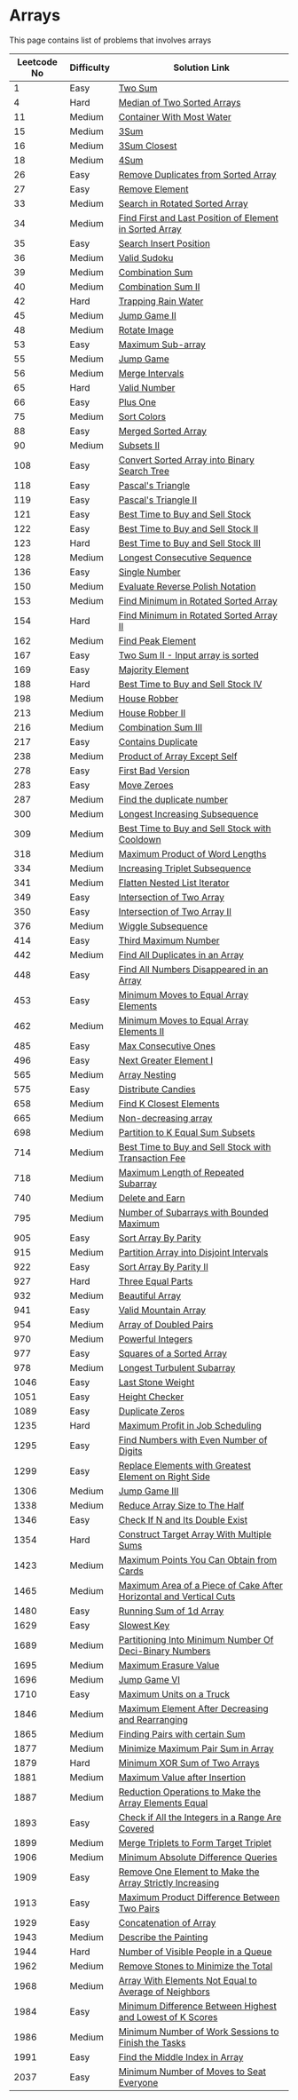 # Arrays

This page contains list of problems that involves arrays

| Leetcode No | Difficulty | Solution Link                                                                                                                                                                                               |
| ----------- | ---------- | ----------------------------------------------------------------------------------------------------------------------------------------------------------------------------------------------------------- |
| 1           | Easy       | [Two Sum](../difficulty-based-problem-index/leetcode-easy/leetcode-1-two-sum.md)                                                                                                                            |
| 4           | Hard       | [Median of Two Sorted Arrays](../difficulty-based-problem-index/leetcode-hard/leetcode-4-median-of-two-sorted-arrays.md)                                                                                    |
| 11          | Medium     | [Container With Most Water](../difficulty-based-problem-index/leetcode-medium/leetcode-11-container-with-most-water.md)                                                                                     |
| 15          | Medium     | [3Sum](../difficulty-based-problem-index/leetcode-medium/leetcode-15-3sum.md)                                                                                                                               |
| 16          | Medium     | [3Sum Closest](../difficulty-based-problem-index/leetcode-medium/leetcode-16-3sum-closest.md)                                                                                                               |
| 18          | Medium     | [4Sum](../difficulty-based-problem-index/leetcode-medium/leetcode-18-4sum.md)                                                                                                                               |
| 26          | Easy       | [Remove Duplicates from Sorted Array](../difficulty-based-problem-index/leetcode-easy/leetcode-26-remove-duplicates-from-sorted-array.md)                                                                   |
| 27          | Easy       | [Remove Element](../difficulty-based-problem-index/leetcode-easy/leetcode-27-remove-element.md)                                                                                                             |
| 33          | Medium     | [Search in Rotated Sorted Array](../difficulty-based-problem-index/leetcode-medium/leetcode-33-search-in-rotated-sorted-array.md)                                                                           |
| 34          | Medium     | [Find First and Last Position of Element in Sorted Array](../difficulty-based-problem-index/leetcode-medium/leetcode-34-find-first-and-last-position-of-element-in-sorted-array.md)                         |
| 35          | Easy       | [Search Insert Position](../difficulty-based-problem-index/leetcode-easy/leetcode-35-search-insert-position.md)                                                                                             |
| 36          | Medium     | [Valid Sudoku](../difficulty-based-problem-index/leetcode-medium/leetcode-36-valid-sudoku.md)                                                                                                               |
| 39          | Medium     | [Combination Sum](../difficulty-based-problem-index/leetcode-medium/leetcode-39-combination-sum.md)                                                                                                         |
| 40          | Medium     | [Combination Sum II](../difficulty-based-problem-index/leetcode-medium/leetcode-40-combination-sum-ii.md)                                                                                                   |
| 42          | Hard       | [Trapping Rain Water](../difficulty-based-problem-index/leetcode-hard/leetcode-42-trapping-rain-water.md)                                                                                                   |
| 45          | Medium     | [Jump Game II](../difficulty-based-problem-index/leetcode-medium/leetcode-45-jump-game-ii.md)                                                                                                               |
| 48          | Medium     | [Rotate Image](../difficulty-based-problem-index/leetcode-medium/leetcode-48-rotate-image.md)                                                                                                               |
| 53          | Easy       | [Maximum Sub-array](../difficulty-based-problem-index/leetcode-easy/leetcode-53-maximum-subarray.md)                                                                                                        |
| 55          | Medium     | [Jump Game](../difficulty-based-problem-index/leetcode-medium/leetcode-55-jump-game.md)                                                                                                                     |
| 56          | Medium     | [Merge Intervals](../difficulty-based-problem-index/leetcode-medium/leetcode-56-merge-intervals.md)                                                                                                         |
| 65          | Hard       | [Valid Number](../difficulty-based-problem-index/leetcode-hard/leetcode-65-valid-number.md)                                                                                                                 |
| 66          | Easy       | [Plus One](../difficulty-based-problem-index/leetcode-easy/leetcode-66-plus-one.md)                                                                                                                         |
| 75          | Medium     | [Sort Colors](../difficulty-based-problem-index/leetcode-medium/leetcode-75-sort-colors.md)                                                                                                                 |
| 88          | Easy       | [Merged Sorted Array](../difficulty-based-problem-index/leetcode-easy/leetcode-88-merge-sorted-array.md)                                                                                                    |
| 90          | Medium     | [Subsets II](../difficulty-based-problem-index/leetcode-medium/leetcode-90-subsets-ii.md)                                                                                                                   |
| 108         | Easy       | [Convert Sorted Array into Binary Search Tree](../difficulty-based-problem-index/leetcode-easy/leetcode-108-convert-sorted-array-to-binary-search-tree.md)                                                  |
| 118         | Easy       | [Pascal's Triangle](../difficulty-based-problem-index/leetcode-easy/leetcode-118-pascals-triangle.md)                                                                                                       |
| 119         | Easy       | [Pascal's Triangle II](../difficulty-based-problem-index/leetcode-easy/leetcode-119-pascals-triangle-ii.md)                                                                                                 |
| 121         | Easy       | [Best Time to Buy and Sell Stock](../difficulty-based-problem-index/leetcode-easy/leetcode-121-best-time-to-buy-and-sell-stock.md)                                                                          |
| 122         | Easy       | [Best Time to Buy and Sell Stock II](../difficulty-based-problem-index/leetcode-easy/leetcode-122-best-time-to-buy-and-sell-stock-ii.md)                                                                    |
| 123         | Hard       | [Best Time to Buy and Sell Stock III](../difficulty-based-problem-index/leetcode-hard/leetcode-123-best-time-to-buy-and-sell-stock-iii.md)                                                                  |
| 128         | Medium     | [Longest Consecutive Sequence](../difficulty-based-problem-index/leetcode-medium/leetcode-128-longest-consecutive-sequence.md)                                                                              |
| 136         | Easy       | [Single Number](../difficulty-based-problem-index/leetcode-easy/leetcode-136-single-number.md)                                                                                                              |
| 150         | Medium     | [Evaluate Reverse Polish Notation](../difficulty-based-problem-index/leetcode-medium/leetcode-150-evaluate-reverse-polish-notation.md)                                                                      |
| 153         | Medium     | [Find Minimum in Rotated Sorted Array](../difficulty-based-problem-index/leetcode-medium/leetcode-153-find-minimum-in-rotated-sorted-array.md)                                                              |
| 154         | Hard       | [Find Minimum in Rotated Sorted Array II](../difficulty-based-problem-index/leetcode-hard/leetcode-154-find-minimum-in-rotated-sorted-array-ii.md)                                                          |
| 162         | Medium     | [Find Peak Element](../difficulty-based-problem-index/leetcode-medium/leetcode-162-find-peak-element.md)                                                                                                    |
| 167         | Easy       | [Two Sum II - Input array is sorted](../difficulty-based-problem-index/leetcode-easy/leetcode-167-two-sum-ii-input-array-is-sorted.md)                                                                      |
| 169         | Easy       | [Majority Element](../difficulty-based-problem-index/leetcode-easy/leetcode-169-majority-element.md)                                                                                                        |
| 188         | Hard       | [Best Time to Buy and Sell Stock IV](../difficulty-based-problem-index/leetcode-hard/leetcode-188-best-time-to-buy-and-sell-stock-iv.md)                                                                    |
| 198         | Medium     | [House Robber](../difficulty-based-problem-index/leetcode-medium/leetcode-198-house-robber.md)                                                                                                              |
| 213         | Medium     | [House Robber II](../difficulty-based-problem-index/leetcode-medium/leetcode-213-house-robber-ii.md)                                                                                                        |
| 216         | Medium     | [Combination Sum III](../difficulty-based-problem-index/leetcode-medium/leetcode-216-combination-sum-iii.md)                                                                                                |
| 217         | Easy       | [Contains Duplicate](../difficulty-based-problem-index/leetcode-easy/leetcode-217-contains-duplicate.md)                                                                                                    |
| 238         | Medium     | [Product of Array Except Self](../difficulty-based-problem-index/leetcode-medium/leetcode-238-product-of-array-except-self.md)                                                                              |
| 278         | Easy       | [First Bad Version](../difficulty-based-problem-index/leetcode-easy/leetcode-278-first-bad-version.md)                                                                                                      |
| 283         | Easy       | [Move Zeroes](../difficulty-based-problem-index/leetcode-easy/leetcode-283-move-zeroes.md)                                                                                                                  |
| 287         | Medium     | [Find the duplicate number](../difficulty-based-problem-index/leetcode-medium/leetcode-287-find-the-duplicate-number.md)                                                                                    |
| 300         | Medium     | [Longest Increasing Subsequence](../difficulty-based-problem-index/leetcode-medium/leetcode-300-longest-increasing-subsequence.md)                                                                          |
| 309         | Medium     | [Best Time to Buy and Sell Stock with Cooldown](../difficulty-based-problem-index/leetcode-medium/leetcode-309-best-time-to-buy-and-sell-stock-with-cooldown.md)                                            |
| 318         | Medium     | [Maximum Product of Word Lengths](../difficulty-based-problem-index/leetcode-medium/leetcode-318-maximum-product-of-word-lengths.md)                                                                        |
| 334         | Medium     | [Increasing Triplet Subsequence](../difficulty-based-problem-index/leetcode-medium/leetcode-334-increasing-triplet-subsequence.md)                                                                          |
| 341         | Medium     | [Flatten Nested List Iterator](../difficulty-based-problem-index/leetcode-medium/leetcode-341-flatten-nested-list-iterator.md)                                                                              |
| 349         | Easy       | [Intersection of Two Array](../difficulty-based-problem-index/leetcode-easy/leetcode-349-intersection-of-two-arrays.md)                                                                                     |
| 350         | Easy       | [Intersection of Two Array II](../difficulty-based-problem-index/leetcode-easy/leetcode-350-intersection-of-two-array-ii.md)                                                                                |
| 376         | Medium     | [Wiggle Subsequence](../difficulty-based-problem-index/leetcode-medium/leetcode-376-wiggle-subsequence.md)                                                                                                  |
| 414         | Easy       | [Third Maximum Number](../difficulty-based-problem-index/leetcode-easy/leetcode-414-third-maximum-number.md)                                                                                                |
| 442         | Medium     | [Find All Duplicates in an Array](../difficulty-based-problem-index/leetcode-medium/leetcode-442-find-all-duplicates-in-an-array.md)                                                                        |
| 448         | Easy       | [Find All Numbers Disappeared in an Array](../difficulty-based-problem-index/leetcode-easy/leetcode-448-find-all-numbers-disappeared-in-an-array.md)                                                        |
| 453         | Easy       | [Minimum Moves to Equal Array Elements](../difficulty-based-problem-index/leetcode-easy/leetcode-453-minimum-moves-to-equal-array-elements.md)                                                              |
| 462         | Medium     | [Minimum Moves to Equal Array Elements II](../difficulty-based-problem-index/leetcode-medium/leetcode-462-minimum-moves-to-equal-array-elements-ii.md)                                                      |
| 485         | Easy       | [Max Consecutive Ones](../difficulty-based-problem-index/leetcode-easy/leetcode-485-max-consecutive-ones.md)                                                                                                |
| 496         | Easy       | [Next Greater Element I](../difficulty-based-problem-index/leetcode-easy/leetcode-496-next-greater-element-i.md)                                                                                            |
| 565         | Medium     | [Array Nesting](../difficulty-based-problem-index/leetcode-medium/leetcode-565-array-nesting.md)                                                                                                            |
| 575         | Easy       | [Distribute Candies](../difficulty-based-problem-index/leetcode-easy/leetcode-575-distribute-candies.md)                                                                                                    |
| 658         | Medium     | [Find K Closest Elements](../difficulty-based-problem-index/leetcode-medium/leetcode-658-find-k-closest-elements.md)                                                                                        |
| 665         | Medium     | [Non-decreasing array](../difficulty-based-problem-index/leetcode-medium/leetcode-665-non-decreasing-array.md)                                                                                              |
| 698         | Medium     | [Partition to K Equal Sum Subsets](../difficulty-based-problem-index/leetcode-medium/leetcode-698-partition-to-k-equal-sum-subsets.md)                                                                      |
| 714         | Medium     | [Best Time to Buy and Sell Stock with Transaction Fee](../difficulty-based-problem-index/leetcode-medium/leetcode-714-best-time-to-buy-and-sell-stock-with-transaction-fee.md)                              |
| 718         | Medium     | [Maximum Length of Repeated Subarray](../difficulty-based-problem-index/leetcode-medium/leetcode-718-maximum-length-of-repeated-subarray.md)                                                                |
| 740         | Medium     | [Delete and Earn](../difficulty-based-problem-index/leetcode-medium/leetcode-740-delete-and-earn.md)                                                                                                        |
| 795         | Medium     | [Number of Subarrays with Bounded Maximum](../difficulty-based-problem-index/leetcode-medium/leetcode-795-number-of-subarrays-with-bounded-maximum.md)                                                      |
| 905         | Easy       | [Sort Array By Parity](../difficulty-based-problem-index/leetcode-easy/leetcode-905-sort-array-by-parity.md)                                                                                                |
| 915         | Medium     | [Partition Array into Disjoint Intervals](../difficulty-based-problem-index/leetcode-medium/leetcode-915-partition-array-into-disjoint-intervals.md)                                                        |
| 922         | Easy       | [Sort Array By Parity II](../difficulty-based-problem-index/leetcode-easy/leetcode-922-sort-array-by-parity-ii.md)                                                                                          |
| 927         | Hard       | [Three Equal Parts](../difficulty-based-problem-index/leetcode-hard/leetcode-927-three-equal-parts.md)                                                                                                      |
| 932         | Medium     | [Beautiful Array](../difficulty-based-problem-index/leetcode-medium/leetcode-932-beautiful-array.md)                                                                                                        |
| 941         | Easy       | [Valid Mountain Array](../difficulty-based-problem-index/leetcode-easy/leetcode-941-valid-mountain-array.md)                                                                                                |
| 954         | Medium     | [Array of Doubled Pairs](../difficulty-based-problem-index/leetcode-medium/leetcode-954-array-of-doubled-pairs.md)                                                                                          |
| 970         | Medium     | [Powerful Integers](../difficulty-based-problem-index/leetcode-medium/leetcode-970-powerful-integers.md)                                                                                                    |
| 977         | Easy       | [Squares of a Sorted Array](../difficulty-based-problem-index/leetcode-easy/leetcode-977-squares-of-a-sorted-array.md)                                                                                      |
| 978         | Medium     | [Longest Turbulent Subarray](../difficulty-based-problem-index/leetcode-medium/leetcode-978-longest-turbulent-subarray.md)                                                                                  |
| 1046        | Easy       | [Last Stone Weight](../difficulty-based-problem-index/leetcode-easy/leetcode-1046-last-stone-weight.md)                                                                                                     |
| 1051        | Easy       | [Height Checker](../difficulty-based-problem-index/leetcode-easy/leetcode-1051-height-checker.md)                                                                                                           |
| 1089        | Easy       | [Duplicate Zeros](../difficulty-based-problem-index/leetcode-easy/leetcode-1089-duplicate-zeros.md)                                                                                                         |
| 1235        | Hard       | [Maximum Profit in Job Scheduling](../difficulty-based-problem-index/leetcode-hard/leetcode-1235-maximum-profit-in-job-scheduling.md)                                                                       |
| 1295        | Easy       | [Find Numbers with Even Number of Digits](../difficulty-based-problem-index/leetcode-easy/leetcode-1295-find-numbers-with-even-number-of-digits.md)                                                         |
| 1299        | Easy       | [Replace Elements with Greatest Element on Right Side](../difficulty-based-problem-index/leetcode-easy/leetcode-1299-replace-elements-with-greatest-element-on-right-side.md)                               |
| 1306        | Medium     | [Jump Game III](../difficulty-based-problem-index/leetcode-medium/leetcode-1306-jump-game-iii.md)                                                                                                           |
| 1338        | Medium     | [Reduce Array Size to The Half](../difficulty-based-problem-index/leetcode-medium/leetcode-1338-reduce-array-size-to-the-half.md)                                                                           |
| 1346        | Easy       | [Check If N and Its Double Exist](../difficulty-based-problem-index/leetcode-easy/leetcode-1346-check-if-n-and-its-double-exist.md)                                                                         |
| 1354        | Hard       | [Construct Target Array With Multiple Sums](../difficulty-based-problem-index/leetcode-hard/leetcode-1354-construct-target-array-with-multiple-sums.md)                                                     |
| 1423        | Medium     | [Maximum Points You Can Obtain from Cards](../difficulty-based-problem-index/leetcode-medium/leetcode-1423-maximum-points-you-can-obtain-from-cards.md)                                                     |
| 1465        | Medium     | [Maximum Area of a Piece of Cake After Horizontal and Vertical Cuts](../difficulty-based-problem-index/leetcode-medium/leetcode-1465-maximum-area-of-a-piece-of-cake-after-horizontal-and-vertical-cuts.md) |
| 1480        | Easy       | [Running Sum of 1d Array](../difficulty-based-problem-index/leetcode-easy/leetcode-1480-running-sum-of-1d-array.md)                                                                                         |
| 1629        | Easy       | [Slowest Key](../difficulty-based-problem-index/leetcode-easy/leetcode-1629-slowest-key.md)                                                                                                                 |
| 1689        | Medium     | [Partitioning Into Minimum Number Of Deci-Binary Numbers](../difficulty-based-problem-index/leetcode-medium/leetcode-1689-partitioning-into-minimum-number-of-deci-binary-numbers.md)                       |
| 1695        | Medium     | [Maximum Erasure Value](../difficulty-based-problem-index/leetcode-medium/leetcode-1695-maximum-erasure-value.md)                                                                                           |
| 1696        | Medium     | [Jump Game VI](../difficulty-based-problem-index/leetcode-medium/leetcode-1696-jump-game-vi.md)                                                                                                             |
| 1710        | Easy       | [Maximum Units on a Truck](../difficulty-based-problem-index/leetcode-easy/leetcode-1710-maximum-units-on-a-truck.md)                                                                                       |
| 1846        | Medium     | [Maximum Element After Decreasing and Rearranging](../difficulty-based-problem-index/leetcode-medium/leetcode-1846-maximum-element-after-decreasing-and-rearranging.md)                                     |
| 1865        | Medium     | [Finding Pairs with certain Sum](../difficulty-based-problem-index/leetcode-medium/leetcode-1865-finding-pairs-with-a-certain-sum.md)                                                                       |
| 1877        | Medium     | [Minimize Maximum Pair Sum in Array](../difficulty-based-problem-index/leetcode-medium/leetcode-1877-minimize-maximum-pair-sum-in-array.md)                                                                 |
| 1879        | Hard       | [Minimum XOR Sum of Two Arrays](../difficulty-based-problem-index/leetcode-hard/leetcode-1879-minimum-xor-sum-of-two-arrays.md)                                                                             |
| 1881        | Medium     | [Maximum Value after Insertion](../difficulty-based-problem-index/leetcode-medium/leetcode-1881-maximum-value-after-insertion.md)                                                                           |
| 1887        | Medium     | [Reduction Operations to Make the Array Elements Equal](../difficulty-based-problem-index/leetcode-medium/leetcode-1887-reduction-operations-to-make-the-array-elements-equal.md)                           |
| 1893        | Easy       | [Check if All the Integers in a Range Are Covered](../difficulty-based-problem-index/leetcode-easy/leetcode-1893-check-if-all-the-integers-in-a-range-are-covered.md)                                       |
| 1899        | Medium     | [Merge Triplets to Form Target Triplet](../difficulty-based-problem-index/leetcode-medium/leetcode-1899-merge-triplets-to-form-target-triplet.md)                                                           |
| 1906        | Medium     | [Minimum Absolute Difference Queries](../difficulty-based-problem-index/leetcode-medium/leetcode-1906-minimum-absolute-difference-queries.md)                                                               |
| 1909        | Easy       | [Remove One Element to Make the Array Strictly Increasing](../difficulty-based-problem-index/leetcode-easy/leetcode-1909-remove-one-element-to-make-the-array-strictly-increasing.md)                       |
| 1913        | Easy       | [Maximum Product Difference Between Two Pairs](../difficulty-based-problem-index/leetcode-easy/leetcode-1913-maximum-product-difference-between-two-pairs.md)                                               |
| 1929        | Easy       | [Concatenation of Array](../difficulty-based-problem-index/leetcode-easy/leetcode-1929-concatenation-of-array.md)                                                                                           |
| 1943        | Medium     | [Describe the Painting](../difficulty-based-problem-index/leetcode-medium/leetcode-1943-describe-the-painting.md)                                                                                           |
| 1944        | Hard       | [Number of Visible People in a Queue](../difficulty-based-problem-index/leetcode-hard/leetcode-1944-number-of-visible-people-in-a-queue.md)                                                                 |
| 1962        | Medium     | [Remove Stones to Minimize the Total](../difficulty-based-problem-index/leetcode-medium/leetcode-1962-remove-stones-to-minimize-the-total.md)                                                               |
| 1968        | Medium     | [Array With Elements Not Equal to Average of Neighbors](../difficulty-based-problem-index/leetcode-medium/leetcode-1968-array-with-elements-not-equal-to-average-of-neighbors.md)                           |
| 1984        | Easy       | [Minimum Difference Between Highest and Lowest of K Scores](../difficulty-based-problem-index/leetcode-easy/leetcode-1984-minimum-difference-between-highest-and-lowest-of-k-scores.md)                     |
| 1986        | Medium     | [Minimum Number of Work Sessions to Finish the Tasks](../difficulty-based-problem-index/leetcode-medium/leetcode-1986-minimum-number-of-work-sessions-to-finish-the-tasks.md)                               |
| 1991        | Easy       | [Find the Middle Index in Array](../difficulty-based-problem-index/leetcode-easy/leetcode-1991-find-the-middle-index-in-array.md)                                                                           |
| 2037        | Easy       | [Minimum Number of Moves to Seat Everyone](../difficulty-based-problem-index/leetcode-easy/leetcode-2037-minimum-number-of-moves-to-seat-everyone.md)                                                       |

